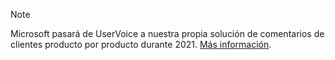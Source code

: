 > [!NOTE]
> Microsoft pasará de UserVoice a nuestra propia solución de comentarios de clientes producto por producto durante 2021. [Más información](https://support.microsoft.com/topic/-pages-430e1a78-e016-472a-a10f-dc2a3df3450a).